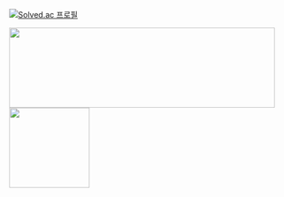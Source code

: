 [![Solved.ac 프로필](http://mazassumnida.wtf/api/mini/generate_badge?boj=wani)](https://solved.ac/wani)

<div>
  <img src="https://github-readme-stats.vercel.app/api?username=Wani93&show_icons=true&theme=vue-dark&hide=stars,contribs&hide_border=true" width="480px" height="145px"/>
  <img src="https://github-readme-stats.vercel.app/api/top-langs/?username=Wani93&layout=compact&theme=vue-dark&langs_count=3&hide_border=true&hide=pug,css" height="145px"/>
</div>
